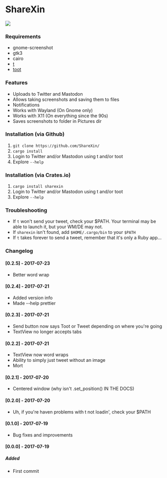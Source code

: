 # ShareXin  

![](https://raw.githubusercontent.com/thebitstick/ShareXin/master/ui.png)

### Requirements
* gnome-screenshot  
* gtk3  
* cairo  
* [t](https://github.com/sferik/t)  
* [toot](https://github.com/ihabunek/toot)  

### Features
* Uploads to Twitter and Mastodon  
* Allows taking screenshots and saving them to files  
* Notifications  
* Works with Wayland (On Gnome only)  
* Works with X11 (On everything since the 90s)  
* Saves screenshots to folder in Pictures dir

### Installation (via Github)
1. `git clone https://github.com/ShareXin/`
2. `cargo install`
3. Login to Twitter and/or Mastodon using t and/or toot
4. Explore `--help`

### Installation (via Crates.io)
1. `cargo install sharexin`
2. Login to Twitter and/or Mastodon using t and/or toot
3. Explore `--help`

### Troubleshooting
- If `t` won't send your tweet, check your $PATH. Your terminal may be able to launch it, but your WM/DE may not.
- If `sharexin` isn't found, add `$HOME/.cargo/bin` to your `$PATH`
- If `t` takes forever to send a tweet, remember that it's only a Ruby app...

### Changelog
#### [0.2.5] - 2017-07-23
- Better word wrap

#### [0.2.4] - 2017-07-21
- Added version info
- Made --help prettier

#### [0.2.3] - 2017-07-21
- Send button now says Toot or Tweet depending on where you're going
- TextView no longer accepts tabs

#### [0.2.2] - 2017-07-21
- TextView now word wraps
- Ability to simply just tweet without an image
- Mort

#### [0.2.1] - 2017-07-20
- Centered window (why isn't .set_position() IN THE DOCS)

#### [0.2.0] - 2017-07-20
- Uh, if you're haven problems with t not loadin', check your $PATH

#### [0.1.0] - 2017-07-19
- Bug fixes and improvements

#### [0.0.0] - 2017-07-19
##### Added
- First commit
